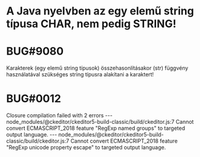 
# A Java nyelvben az egy elemű string típusa CHAR, nem pedig STRING!
# BUG#9080
  Karakterek (egy elemű string típusok) összehasonlításakor (str) függvény használatával
  szükséges string típusra alakítani a karaktert!



# BUG#0012
  Closure compilation failed with 2 errors
  --- node_modules/@ckeditor/ckeditor5-build-classic/build/ckeditor.js:7
  Cannot convert ECMASCRIPT_2018 feature "RegExp named groups" to targeted output language.
  --- node_modules/@ckeditor/ckeditor5-build-classic/build/ckeditor.js:7
  Cannot convert ECMASCRIPT_2018 feature "RegExp unicode property escape" to targeted output language.
